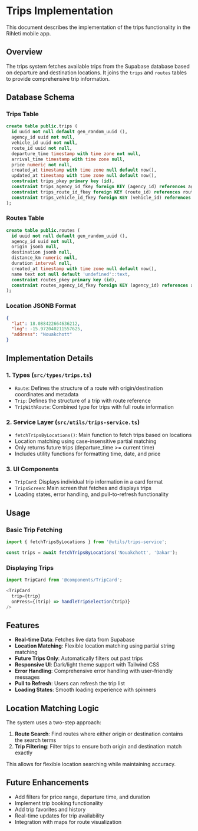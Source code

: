# Trips Implementation

This document describes the implementation of the trips functionality in the Rihleti mobile app.

## Overview

The trips system fetches available trips from the Supabase database based on departure and destination locations. It joins the `trips` and `routes` tables to provide comprehensive trip information.

## Database Schema

### Trips Table
```sql
create table public.trips (
  id uuid not null default gen_random_uuid (),
  agency_id uuid not null,
  vehicle_id uuid not null,
  route_id uuid not null,
  departure_time timestamp with time zone not null,
  arrival_time timestamp with time zone null,
  price numeric not null,
  created_at timestamp with time zone null default now(),
  updated_at timestamp with time zone null default now(),
  constraint trips_pkey primary key (id),
  constraint trips_agency_id_fkey foreign KEY (agency_id) references agencies (id) on delete CASCADE,
  constraint trips_route_id_fkey foreign KEY (route_id) references routes (id) on delete RESTRICT,
  constraint trips_vehicle_id_fkey foreign KEY (vehicle_id) references vehicles (id) on delete RESTRICT
);
```

### Routes Table
```sql
create table public.routes (
  id uuid not null default gen_random_uuid (),
  agency_id uuid not null,
  origin jsonb null,
  destination jsonb null,
  distance_km numeric null,
  duration interval null,
  created_at timestamp with time zone null default now(),
  name text not null default 'undefined'::text,
  constraint routes_pkey primary key (id),
  constraint routes_agency_id_fkey foreign KEY (agency_id) references agencies (id) on delete CASCADE
);
```

### Location JSONB Format
```json
{
  "lat": 18.088422664636212,
  "lng": -15.972040211557625,
  "address": "Nouakchott"
}
```

## Implementation Details

### 1. Types (`src/types/trips.ts`)
- `Route`: Defines the structure of a route with origin/destination coordinates and metadata
- `Trip`: Defines the structure of a trip with route reference
- `TripWithRoute`: Combined type for trips with full route information

### 2. Service Layer (`src/utils/trips-service.ts`)
- `fetchTripsByLocations()`: Main function to fetch trips based on locations
- Location matching using case-insensitive partial matching
- Only returns future trips (departure_time >= current time)
- Includes utility functions for formatting time, date, and price

### 3. UI Components
- `TripCard`: Displays individual trip information in a card format
- `TripsScreen`: Main screen that fetches and displays trips
- Loading states, error handling, and pull-to-refresh functionality

## Usage

### Basic Trip Fetching
```typescript
import { fetchTripsByLocations } from '@utils/trips-service';

const trips = await fetchTripsByLocations('Nouakchott', 'Dakar');
```

### Displaying Trips
```typescript
import TripCard from '@components/TripCard';

<TripCard 
  trip={trip} 
  onPress={(trip) => handleTripSelection(trip)} 
/>
```

## Features

- **Real-time Data**: Fetches live data from Supabase
- **Location Matching**: Flexible location matching using partial string matching
- **Future Trips Only**: Automatically filters out past trips
- **Responsive UI**: Dark/light theme support with Tailwind CSS
- **Error Handling**: Comprehensive error handling with user-friendly messages
- **Pull to Refresh**: Users can refresh the trip list
- **Loading States**: Smooth loading experience with spinners

## Location Matching Logic

The system uses a two-step approach:

1. **Route Search**: Find routes where either origin or destination contains the search terms
2. **Trip Filtering**: Filter trips to ensure both origin and destination match exactly

This allows for flexible location searching while maintaining accuracy.

## Future Enhancements

- Add filters for price range, departure time, and duration
- Implement trip booking functionality
- Add trip favorites and history
- Real-time updates for trip availability
- Integration with maps for route visualization
